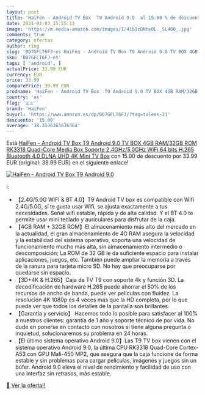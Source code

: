 ```yaml
---
layout: post
title: 'HaiFen - Android TV Box  T9 Android 9.0  al 15.00 % de descuento'
date: 2021-03-03 15:55:13
image: 'https://m.media-amazon.com/images/I/41b1cDNteOL._SL400_.jpg'
comments: true
category: ofertas
author: ring
slug: 'B07GFLT6FJ-es HaiFen - Android TV Box T9 Android 9.0 TV BOX 4GB RAM/32GB...'
sku: 'B07GFLT6FJ-es'
tags: [ 'android', ]
actualPrice: 33.99 EUR
currency: EUR
price: 33.99
comparePrice: 39.99 EUR
prodname: 'HaiFen - Android TV Box  T9 Android 9.0 TV BOX 4GB RAM/32GB ROM RK3318 Quad-Core Media Box Soporte 2.4GHz/5.0GHz WiFi 64 bits H.265 Bluetooth 4.0 DLNA UHD 4K Mini TV Box'
country: 'es'
flag: '🇪🇸'
brand: 'HaiFen'
buyurl: 'https://www.amazon.es/dp/B07GFLT6FJ/?tag=tolees-21'
descuento: '15.00'
average: '38.3536363636364'
---
```


Está [HaiFen - Android TV Box  T9 Android 9.0 TV BOX 4GB RAM/32GB ROM RK3318 Quad-Core Media Box Soporte 2.4GHz/5.0GHz WiFi 64 bits H.265 Bluetooth 4.0 DLNA UHD 4K Mini TV Box](https://www.amazon.es/dp/B07GFLT6FJ/?tag=tolees-21) con 15.00 de descuento por 33.99 EUR (original: 39.99 EUR) en el siguiente enlace!

[![HaiFen - Android TV Box  T9 Android 9.0 ](https://m.media-amazon.com/images/I/41b1cDNteOL._SL400_.jpg)](https://www.amazon.es/dp/B07GFLT6FJ/?tag=tolees-21)

ℹ️:

- 【2.4G/5.0G WIFI & BT 4.0】T9 Android TV box es compatible con Wifi 2.4G/5.0G, si te gusta usar Wifi, se ajusta exactamente a tus necesidades. Señal wifi estable, rápida y de alta calidad. Y el BT 4.0 te permite usar mini teclado y auriculares para disfrutar de la caja.
- 【4GB RAM + 32GB ROM】El almacenamiento más alto del mercado en la actualidad, el gran almacenamiento de 4G RAM asegura la velocidad y la estabilidad del sistema operativo, soporta una velocidad de funcionamiento mucho más alta, sin almacenamiento intermedio o descomposición; La ROM de 32 GB le da suficiente espacio para instalar aplicaciones, juegos, etc. También puede ampliar la memoria a través de la ranura para tarjeta micro SD. No hay que preocuparse por quedarse sin espacio.
- 【3D+4K & H.265】Caja de TV T9 con soporte 4k y función 3D. La decodificación de hardware H.265 puede ahorrar el 50% de los recursos de ancho de banda, puede ver películas con fluidez. La resolución 4K 1080p es 4 veces más que la HD completa, por lo que puede ver que todos los detalles de la pantalla son brillantes.
- 【Garantía y servicio】 Hacemos todo lo posible para satisfacer al 100% a nuestros clientes: garantía de 1 año y soporte técnico de por vida. No dude en ponerse en contacto con nosotros si tiene alguna pregunta o inquietud, solucionaremos su problema en 24 horas.
- 【El último sistema operativo Android 9.0】Las T9 TV box vienen con el sistema operativo Android 9.0, la última CPU RK3318 Quad-Core Cortex-A53 con GPU Mali-450 MP2, que asegura que la caja funcione de forma estable y sin problemas para cargar películas, imágenes y juegos sin un búfer. Android 9.0 eleva el nivel de rendimiento y facilidad de uso con una interfaz sin retrasos, más estable.

[🛒 Ver la oferta!!](https://www.amazon.es/dp/B07GFLT6FJ/?tag=tolees-21)
